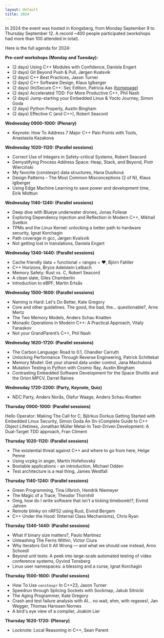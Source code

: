 ```yaml
---
layout: default
title: 2024
---
```


In 2024 the event was hosted in Kongsberg, from Monday September 9 to Thursday September 12.
A record ~400 people participated (workshops had more than 100 attended in total).

Here is the full agenda for 2024:

__Pre-conf workshops (Monday and Tuesday):__

- (2 days) Using C++ Modules with Confidence, Daniela Engert
- (2 days) Git Beyond Push & Pull, Jørgen Kvalsvik
- (2 days) C++ Best Practices, Jason Turner
- (2 days) C++ Software Design, Klaus Iglberger
- (2 days) (In)Secure C++: Sec Edition, Patricia Aas ([homepage](https://patricia.no/))
- (2 days) Accelerated TDD: For More Productive C++, Phil Nash
- (2 days) Jump-starting your Embedded Linux & Yocto Journey, Simon Goda
- (2 days) Python Properly, Austin Bingham
- (2 days) Effective C (and C++), Robert Seacord

__Wednesday 0900-1000: (Plenary)__

- Keynote: How To Address 7 Major C++ Pain Points with Tools, Anastasiia Kazakova

__Wednesday 1020-1120: (Parallel sessions)__

- Correct Use of Integers in Safety-critical Systems, Robert Seacord
- Demystifying Process Address Space: Heap, Stack, and Beyond, Piotr Wierciński
- My favorite (constexpr) data structures, Hana Dusíková
- Design Patterns - The Most Common Misconceptions (2 of N), Klaus Iglberger
- Using Edge Machine Learning to save power and development time, Eirik Midttun

__Wednesday 1140-1240: (Parallel sessions)__

- Deep dive with Blueye underwater drones, Jonas Follesø
- Exploring Dependency Injection and Reflection in Modern C++, Mikhail Svetkin
- TPMs and the Linux Kernel: unlocking a better path to hardware security, Ignat Korchagin
- Path coverage in gcc, Jørgen Kvalsvik
- Not getting lost in translations, Daniela Engert

__Wednesday 1340-1440: (Parallel sessions)__

- Cache friendly data + functional + ranges = ❤️, Björn Fahller
- C++ Horizons, Bryce Adelstein Lelbach
- Memory Safety:  Rust vs. C, Robert Seacord
- A clean slate, Giles Chamberlin
- Introduction to eBPF, Martin Ertsås

__Wednesday 1500-1600: (Parallel sessions)__

- Naming is Hard: Let's Do Better, Kate Gregory
- Core and other guidelines. The good, the bad, the... questionable?, Arne Mertz
- The Two Memory Models, Anders Schau Knatten
- Monadic Operations in Modern C++: A Practical Approach, Vitaly Fanaskov
- Not your GrandParent’s C++, Phil Nash

__Wednesday 1620-1720: (Parallel sessions)__

- The Carbon Language: Road to 0.1, Chandler Carruth
- Unlocking Performance Through Reverse Engineering, Patrick Schittekat
- Memory Model: Get your shared data under control, Jana Machutová
- Mutation Testing in Python with Cosmic Ray, Austin Bingham
- Contrasting Embedded Software Development for the Space Shuttle and the Orion MPCV, Darrel Raines

__Wednesday 1720-2200: (Party, Keynote, Quiz)__

- NDC Party, Anders Norås, Ólafur Waage, Anders Schau Knatten

__Thursday 0900-1000: (Parallel sessions)__

Hello Operator: Making The Call for C, Björkus Dorkus
Getting Started with Embedded Linux Security, Simon Goda
An (In-)Complete Guide to C++ Object Lifetimes, Jonathan Müller
Metal-In Test-Driven Development: A Dual-Target TDD approach, Fran Climent

__Thursday 1020-1120: (Parallel sessions)__

- The existential threat against C++ and where to go from here, Helge Penne
- Using vcpkg in anger, Martin Hořeňovský
- Bootable applications - an introduction, Michael Odden
- Test architecture is a real thing, James Westfall

__Thursday 1140-1240: (Parallel sessions)__

- Green Programming, Tina Ulbrich, Hendrik Niemeyer
- The Magic of a Trace, Theodor Thornhill
- Omg, how do I write software that isn't a ticking timebomb!?, Eivind Jahren
- Remote blinky on nRF52 using Rust, Eivind Bergem
- C++ Under the Hood: (Internal Class Mechanisms), Chris Ryan

__Thursday 1340-1440: (Parallel sessions)__

- What if binary size matters?, Paulo Martinez
- Unleashing The Ferris Within, Victor Ciura
- Why Iterators Got It All Wrong — and what we should use instead, Arno Schoedl
- Beyond unit tests: A peek into large-scale automated testing of video conference systems, Oyvind Tonsberg
- Linux user namespaces: a blessing and a curse, Ignat Korchagin

__Thursday 1500-1600: (Parallel sessions)__

- How To Use `constexpr` In C++23, Jason Turner
- Speedrun through Splicing Sockets with Sockmap, Jakub Sitnicki
- The Aging Programmer, Kate Gregory
- Crash and test failure analysis with AI... no wait, ehm, with regexes!, Jan Wegger, Thomas Hanssen Nornes
- A bird's eye view of a compiler, Joakim Lier

__Thursday 1620-1720: (Plenary)__

- Locknote: Local Reasoning in C++, Sean Parent
